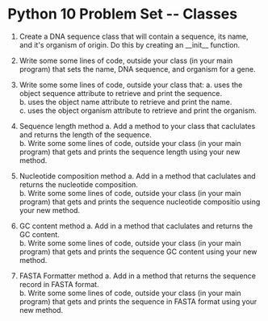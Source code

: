 # Python 10 Problem Set -- Classes


1. Create a DNA sequence class that will contain a sequence, its name, and it's organism of origin. Do this by creating an \_\_init\_\_ function.

2. Write some some lines of code, outside your class (in your main program) that sets the name, DNA sequence, and organism for a gene.

3. Write some some lines of code, outside your class that:
  a. uses the object sequence attribute to retrieve and print the sequence.  
  b. uses the object name attribute to retrieve and print the name.   
  c. uses the object organism attribute to retrieve and print the organism.  

4. Sequence length method 
  a. Add a method to your class that caclulates and returns the length of the sequence.  
  b. Write some some lines of code, outside your class (in your main program) that gets and prints the sequence length using your new method.

5. Nucleotide composition method
  a. Add in a method that caclulates and returns the nucleotide composition.  
  b. Write some some lines of code, outside your class (in your main program) that gets and prints the sequence nucleotide compositio using your new method.
  
6. GC content method
  a. Add in a method that caclulates and returns the GC content.  
  b. Write some some lines of code, outside your class (in your main program) that gets and prints the sequence GC content using your new method.

7. FASTA Formatter method
  a. Add in a method that returns the sequence record in FASTA format.  
  b. Write some some lines of code, outside your class (in your main program) that gets and prints the sequence in FASTA format using your new method.






